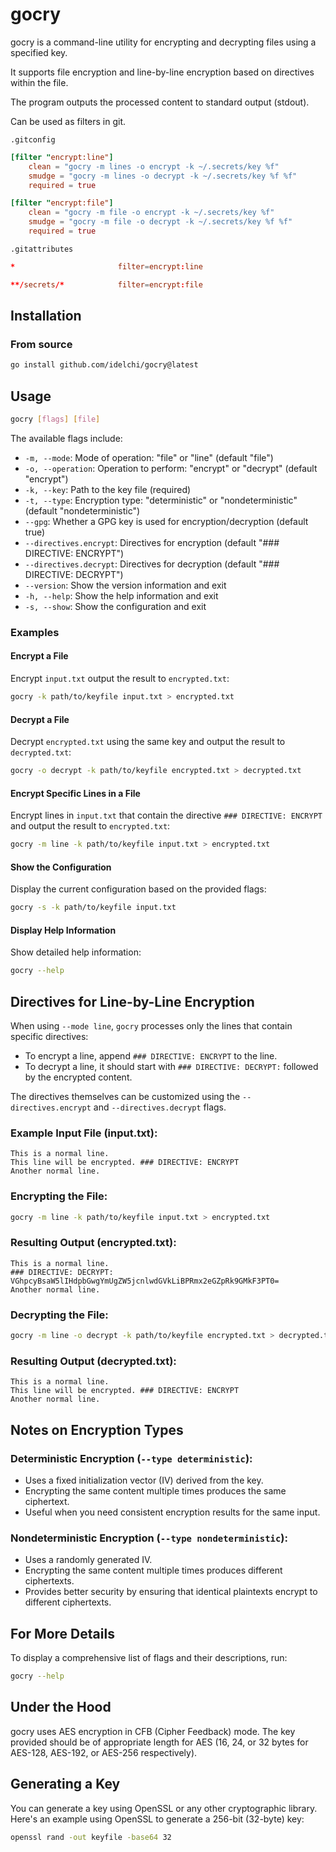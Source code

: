 # gocry

gocry is a command-line utility for encrypting and decrypting files using a specified key.

It supports file encryption and line-by-line encryption based on directives within the file.

The program outputs the processed content to standard output (stdout).

Can be used as filters in git.

`.gitconfig`

```toml
[filter "encrypt:line"]
    clean = "gocry -m lines -o encrypt -k ~/.secrets/key %f"
    smudge = "gocry -m lines -o decrypt -k ~/.secrets/key %f %f"
    required = true

[filter "encrypt:file"]
    clean = "gocry -m file -o encrypt -k ~/.secrets/key %f"
    smudge = "gocry -m file -o decrypt -k ~/.secrets/key %f %f"
    required = true
```

`.gitattributes`

```toml
*                       filter=encrypt:line

**/secrets/*            filter=encrypt:file
```

## Installation

### From source

```sh
go install github.com/idelchi/gocry@latest
```

## Usage

```sh
gocry [flags] [file]
```

The available flags include:

- `-m, --mode`: Mode of operation: "file" or "line" (default "file")
- `-o, --operation`: Operation to perform: "encrypt" or "decrypt" (default "encrypt")
- `-k, --key`: Path to the key file (required)
- `-t, --type`: Encryption type: "deterministic" or "nondeterministic" (default "nondeterministic")
- `--gpg`: Whether a GPG key is used for encryption/decryption (default true)
- `--directives.encrypt`: Directives for encryption (default "### DIRECTIVE: ENCRYPT")
- `--directives.decrypt`: Directives for decryption (default "### DIRECTIVE: DECRYPT")
- `--version`: Show the version information and exit
- `-h, --help`: Show the help information and exit
- `-s, --show`: Show the configuration and exit

### Examples

#### Encrypt a File

Encrypt `input.txt` output the result to `encrypted.txt`:

```sh
gocry -k path/to/keyfile input.txt > encrypted.txt
```

#### Decrypt a File

Decrypt `encrypted.txt` using the same key and output the result to `decrypted.txt`:

```sh
gocry -o decrypt -k path/to/keyfile encrypted.txt > decrypted.txt
```

#### Encrypt Specific Lines in a File

Encrypt lines in `input.txt` that contain the directive `### DIRECTIVE: ENCRYPT` and output the result to `encrypted.txt`:

```sh
gocry -m line -k path/to/keyfile input.txt > encrypted.txt
```

#### Show the Configuration

Display the current configuration based on the provided flags:

```sh
gocry -s -k path/to/keyfile input.txt
```

#### Display Help Information

Show detailed help information:

```sh
gocry --help
```

## Directives for Line-by-Line Encryption

When using `--mode line`, `gocry` processes only the lines that contain specific directives:

- To encrypt a line, append `### DIRECTIVE: ENCRYPT` to the line.
- To decrypt a line, it should start with `### DIRECTIVE: DECRYPT:` followed by the encrypted content.

The directives themselves can be customized using the `--directives.encrypt` and `--directives.decrypt` flags.

### Example Input File (input.txt):

```
This is a normal line.
This line will be encrypted. ### DIRECTIVE: ENCRYPT
Another normal line.
```

### Encrypting the File:

```sh
gocry -m line -k path/to/keyfile input.txt > encrypted.txt
```

### Resulting Output (encrypted.txt):

```
This is a normal line.
### DIRECTIVE: DECRYPT: VGhpcyBsaW5lIHdpbGwgYmUgZW5jcnlwdGVkLiBPRmx2eGZpRk9GMkF3PT0=
Another normal line.
```

### Decrypting the File:

```sh
gocry -m line -o decrypt -k path/to/keyfile encrypted.txt > decrypted.txt
```

### Resulting Output (decrypted.txt):

```
This is a normal line.
This line will be encrypted. ### DIRECTIVE: ENCRYPT
Another normal line.
```

## Notes on Encryption Types

### Deterministic Encryption (`--type deterministic`):

- Uses a fixed initialization vector (IV) derived from the key.
- Encrypting the same content multiple times produces the same ciphertext.
- Useful when you need consistent encryption results for the same input.

### Nondeterministic Encryption (`--type nondeterministic`):

- Uses a randomly generated IV.
- Encrypting the same content multiple times produces different ciphertexts.
- Provides better security by ensuring that identical plaintexts encrypt to different ciphertexts.

## For More Details

To display a comprehensive list of flags and their descriptions, run:

```sh
gocry --help
```

## Under the Hood

gocry uses AES encryption in CFB (Cipher Feedback) mode. The key provided should be of appropriate length for AES (16, 24, or 32 bytes for AES-128, AES-192, or AES-256 respectively).

## Generating a Key

You can generate a key using OpenSSL or any other cryptographic library. Here's an example using OpenSSL to generate a 256-bit (32-byte) key:

```sh
openssl rand -out keyfile -base64 32
```
